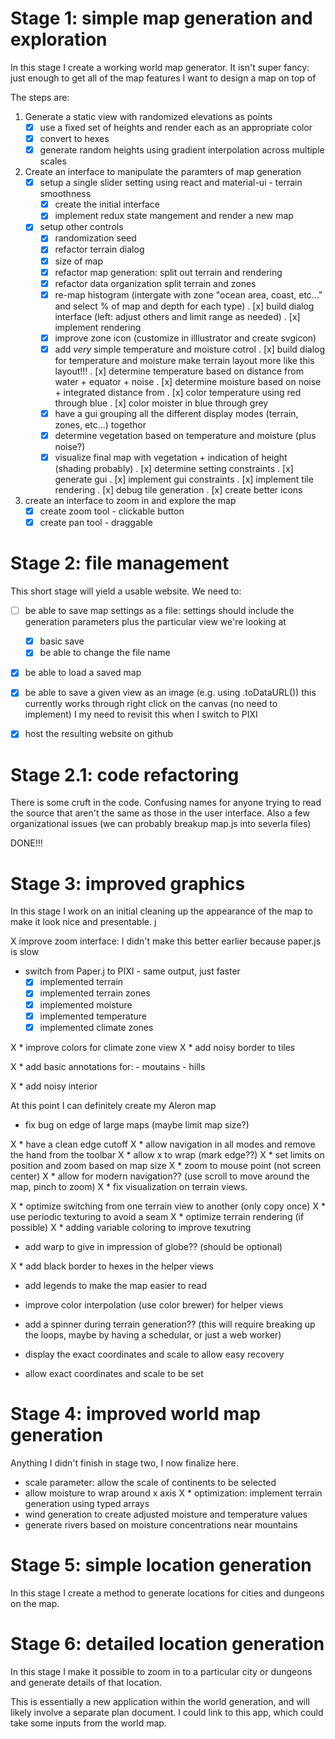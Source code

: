 

# Stage 1: simple map generation and exploration

In this stage I create a working world map generator. It isn't super fancy: just
enough to get all of the map features I want to design a map on top of

The steps are:

1. Generate a static view with randomized elevations as points
   - [x] use a fixed set of heights and render each as an appropriate color
   - [x] convert to hexes
   - [x] generate random heights using gradient interpolation across multiple scales
2. Create an interface to manipulate the paramters of map generation
   - [x] setup a single slider setting using react and material-ui - terrain smoothness
       * [x] create the initial interface
       * [x] implement redux state mangement and render a new map
   - [x] setup other controls
       * [x] randomization seed
       * [x] refactor terrain dialog
       * [x] size of map
       * [x] refactor map generation: split out terrain and rendering
       * [x] refactor data organization split terrain and zones
       * [x] re-map histogram (intergate with zone "ocean area, coast, etc..."
             and select % of map and depth for each type)
             . [x] build dialog interface (left: adjust others and limit range
                   as needed)
             . [x] implement rendering
       * [x] improve zone icon (customize in illlustrator and create svgicon)
       * [x] add *very* simple temperature and moisture cotrol
             . [x] build dialog for temperature and moisture
                   make terrain layout more like this layout!!!
             . [x] determine temperature based on distance from water +
                   equator + noise
             . [x] determine moisture based on noise + integrated distance from 
             . [x] color temperature using red through blue
             . [x] color moister in blue through grey
       * [x] have a gui grouping all the different display modes (terrain, zones, etc...)
             togethor
       * [x] determine vegetation based on temperature
             and moisture (plus noise?)
       * [x] visualize final map with vegetation + indication of height (shading probably)
             . [x] determine setting constraints
             . [x] generate gui
             . [x] implement gui constraints
             . [x] implement tile rendering
             . [x] debug tile generation
             . [x] create better icons

3. create an interface to zoom in and explore the map
   - [x] create zoom tool - clickable button
   - [x] create pan tool - draggable

# Stage 2: file management

This short stage will yield a usable website. We need to:

- [ ] be able to save map settings as a file: settings should include the generation
parameters plus the particular view we're looking at
    * [x] basic save
    * [x] be able to change the file name

- [x] be able to load a saved map

- [x] be able to save a given view as an image (e.g. using .toDataURL())
  this currently works through right click on the canvas (no need to implement)
  I my need to revisit this when I switch to PIXI

- [x] host the resulting website on github

# Stage 2.1: code refactoring

There is some cruft in the code. Confusing names for anyone trying to read the
source that aren't the same as those in the user interface. Also a few
organizational issues (we can probably breakup map.js into severla files)

DONE!!!

# Stage 3: improved graphics

In this stage I work on an initial cleaning up the appearance of the map
to make it look nice and presentable. j

X improve zoom interface: I didn't make this better earlier because
  paper.js is slow
* switch from Paper.j to PIXI - same output, just faster
  - [x] implemented terrain
  - [x] implemented terrain zones
  - [x] implemented moisture
  - [x] implemented temperature
  - [x] implemented climate zones

X * improve colors for climate zone view
X * add noisy border to tiles

X * add basic annotations for:
    - moutains
    - hills

X * add noisy interior

At this point I can definitely create my Aleron map

* fix bug on edge of large maps (maybe limit map size?)

X * have a clean edge cutoff
X * allow navigation in all modes and remove the hand from the toolbar
X * allow x to wrap (mark edge??)
X * set limits on position and zoom based on map size
X * zoom to mouse point (not screen center)
X * allow for modern navigation?? (use scroll to move around the map, pinch to
zoom)
X * fix visualization on terrain views.

X * optimize switching from one terrain view to another (only copy once)
X * use periodic texturing to avoid a seam
X * optimize terrain rendering (if possible)
X * adding variable coloring to improve texutring
* add warp to give in impression of globe?? (should be optional)

X * add black border to hexes in the helper views
* add legends to make the map easier to read
* improve color interpolation (use color brewer) for helper views

* add a spinner during terrain generation?? 
  (this will require breaking up the loops, maybe by
  having a schedular, or just a web worker)

* display the exact coordinates and scale to allow easy recovery
* allow exact coordinates and scale to be set

# Stage 4: improved world map generation

Anything I didn't finish in stage two, I now finalize here.

* scale parameter: allow the scale of continents to be selected
* allow moisture to wrap around x axis
X * optimization: implement terrain generation using typed arrays
* wind generation to create adjusted moisture and temperature values
* generate rivers based on moisture concentrations near mountains

# Stage 5: simple location generation

In this stage I create a method to generate locations for cities and dungeons on the map.

# Stage 6: detailed location generation

In this stage I make it possible to zoom in to a particular city or dungeons and generate
details of that location.

This is essentially a new application within the world generation, and will
likely involve a separate plan document. I could link to this
app, which could take some inputs from the world map.

